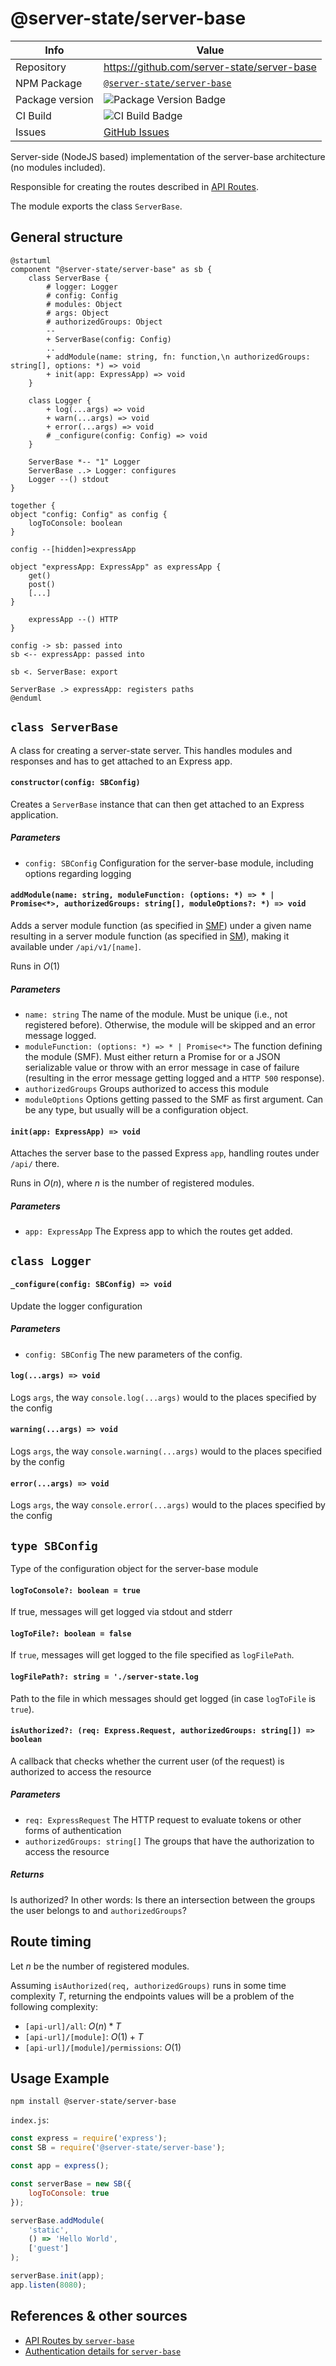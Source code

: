 # @server-state/server-base

|Info|Value|
|---|---|
|Repository|https://github.com/server-state/server-base|
|NPM Package|[`@server-state/server-base`](https://www.npmjs.com/package/@server-state/server-base)|
|Package version|![Package Version Badge](https://camo.githubusercontent.com/a37713882a15380828c3498b8ad97653b8142e15/68747470733a2f2f62616467652e667572792e696f2f6a732f2534307365727665722d73746174652532467365727665722d626173652e737667)|
|CI Build|![CI Build Badge](https://camo.githubusercontent.com/873940dadf68b7a19f23be765015d20cc7071c15/68747470733a2f2f7472617669732d63692e636f6d2f7365727665722d73746174652f7365727665722d626173652e7376673f6272616e63683d6d6173746572)|
|Issues|[GitHub Issues](https://github.com/server-state/server-base/issues?q=is%3Aissue+is%3Aopen+sort%3Aupdated-desc)|

Server-side (NodeJS based) implementation of the server-base architecture (no modules included).

Responsible for creating the routes described in [API Routes](/api/server-base.md).

The module exports the class `ServerBase`.

## General structure

```plantuml
@startuml
component "@server-state/server-base" as sb {
    class ServerBase {
        # logger: Logger
        # config: Config
        # modules: Object
        # args: Object
        # authorizedGroups: Object
        --
        + ServerBase(config: Config)
        ..
        + addModule(name: string, fn: function,\n authorizedGroups: string[], options: *) => void
        + init(app: ExpressApp) => void
    }

    class Logger {
        + log(...args) => void
        + warn(...args) => void
        + error(...args) => void
        # _configure(config: Config) => void
    }

    ServerBase *-- "1" Logger
    ServerBase ..> Logger: configures
    Logger --() stdout
}

together {
object "config: Config" as config {
    logToConsole: boolean
}

config --[hidden]>expressApp

object "expressApp: ExpressApp" as expressApp {
    get()
    post()
    [...]
}

    expressApp --() HTTP
}

config -> sb: passed into
sb <-- expressApp: passed into

sb <. ServerBase: export

ServerBase .> expressApp: registers paths
@enduml
```

## `class ServerBase`
A class for creating a server-state server. This handles modules and responses and has to get attached to an Express app.

#### `constructor(config: SBConfig)`
Creates a `ServerBase` instance that can then get attached to an Express application.

##### Parameters
- `config: SBConfig` Configuration for the server-base module, including options regarding logging


#### `addModule(name: string, moduleFunction: (options: *) => * | Promise<*>, authorizedGroups: string[], moduleOptions?: *) => void`
Adds a server module function (as specified in [SMF](/terminology/server-module-function.md)) under a given name resulting in a server module function (as specified in [SM](/terminology/server-module.md)), making it available under `/api/v1/[name]`.

Runs in $O(1)$

##### Parameters
* `name: string` The name of the module. Must be unique (i.e., not registered before). Otherwise, the module will be skipped and an error message logged.
* `moduleFunction: (options: *) => * | Promise<*>` The function defining the module (SMF). Must either return a Promise for or a JSON serializable value or throw with an error message in case of failure (resulting in the error message getting logged and a `HTTP 500` response).
* `authorizedGroups` Groups authorized to access this module
* `moduleOptions` Options getting passed to the SMF as first argument. Can be any type, but usually will be a configuration object.

#### `init(app: ExpressApp) => void`
Attaches the server base to the passed Express `app`, handling routes under `/api/` there.

Runs in $O(n)$, where $n$ is the number of registered modules.

##### Parameters
* `app: ExpressApp` The Express app to which the routes get added.

## `class Logger`
#### `_configure(config: SBConfig) => void`
Update the logger configuration

##### Parameters
* `config: SBConfig` The new parameters of the config.

#### `log(...args) => void`
Logs `args`, the way `console.log(...args)` would to the places specified by the config
#### `warning(...args) => void`
Logs `args`, the way `console.warning(...args)` would to the places specified by the config
#### `error(...args) => void`
Logs `args`, the way `console.error(...args)` would to the places specified by the config

## `type SBConfig`
Type of the configuration object for the server-base module

#### `logToConsole?: boolean = true`
If true, messages will get logged via stdout and stderr
#### `logToFile?: boolean = false`
If `true`, messages will get logged to the file specified as `logFilePath`.
#### `logFilePath?: string = './server-state.log`
Path to the file in which messages should get logged (in case `logToFile` is `true`).

#### `isAuthorized?: (req: Express.Request, authorizedGroups: string[]) => boolean`
A callback that checks whether the current user (of the request) is authorized to access the resource

##### Parameters
- `req: ExpressRequest` The HTTP request to evaluate tokens or other forms of authentication
- `authorizedGroups: string[]` The groups that have the authorization to access the resource

##### Returns
Is authorized? In other words: Is there an intersection between the groups the user belongs to and `authorizedGroups`?

## Route timing
Let $n$ be the number of registered modules.

Assuming `isAuthorized(req, authorizedGroups)` runs in some time complexity $T$, returning the endpoints values will be a problem of the following complexity:

- `[api-url]/all`: $O(n) * T$
- `[api-url]/[module]`: $O(1) + T$
- `[api-url]/[module]/permissions`: $O(1)$


## Usage Example
```shell
npm install @server-state/server-base
``` 

`index.js`:

```js
const express = require('express');
const SB = require('@server-state/server-base');

const app = express();

const serverBase = new SB({
    logToConsole: true
});

serverBase.addModule(
    'static', 
    () => 'Hello World', 
    ['guest']
);

serverBase.init(app);
app.listen(8080);
```

## References & other sources
- [API Routes by `server-base`](/api/server-base.md)
- [Authentication details for `server-base`](/arch/authentication.md?id=implementation-inside-server-base)
